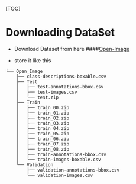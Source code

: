 [TOC]

# Downloading DataSet

- Download Dataset from here
####[Open-Image](https://www.figure-eight.com/dataset/open-images-annotated-with-bounding-boxes/ "Open-Image")

-  store it like this
```
└── Open_Image
    ├── class-descriptions-boxable.csv
    ├── Test
    │   ├── test-annotations-bbox.csv
    │   ├── test-images.csv
    │   └── test.zip
    ├── Train
    │   ├── train_00.zip
    │   ├── train_01.zip
    │   ├── train_02.zip
    │   ├── train_03.zip
    │   ├── train_04.zip
    │   ├── train_05.zip
    │   ├── train_06.zip
    │   ├── train_07.zip
    │   ├── train_08.zip
    │   ├── train-annotations-bbox.csv
    │   └── train-images-boxable.csv
    └── Validation
        ├── validation-annotations-bbox.csv
        └── validation-images.csv
```
